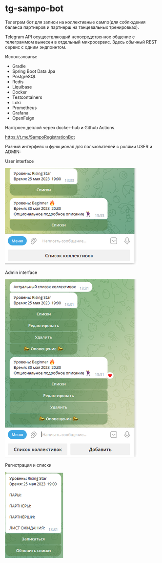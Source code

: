 # tg-sampo-bot

Телеграм бот для записи на коллективные сампо(для соблюдения баланса партнеров и партнерш на танцевальных тренировках).

Telegram API осуществляющий непосредственное общение с телеграммом вынесен в отдельный микросервис.
Здесь обычный REST сервис с одним эндпоинтом.

Использованы:  
- Gradle
- Spring Boot Data Jpa
- PostgreSQL
- Redis
- Liquibase
- Docker
- Testcontainers
- Loki
- Prometheus
- Grafana
- OpenFeign

Настроен деплой через docker-hub и Github Actions.

https://t.me/SampoRegistrationBot

Разный интерфейс и функционал для пользователей с ролями USER и ADMIN:

User interface

![User interface](/images/user.png)

Admin interface

![User interface](/images/admin.png)

Регистрация и списки

![User interface](/images/signup.png)
